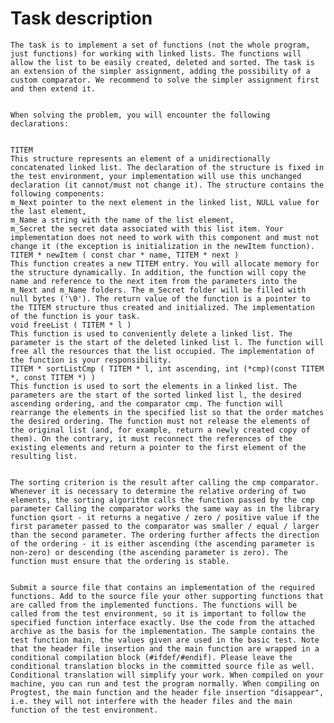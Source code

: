 # Task description
    The task is to implement a set of functions (not the whole program, just functions) for working with linked lists. The functions will allow the list to be easily created, deleted and sorted. The task is an extension of the simpler assignment, adding the possibility of a custom comparator. We recommend to solve the simpler assignment first and then extend it.


    When solving the problem, you will encounter the following declarations:


    TITEM
    This structure represents an element of a unidirectionally concatenated linked list. The declaration of the structure is fixed in the test environment, your implementation will use this unchanged declaration (it cannot/must not change it). The structure contains the following components:
    m_Next pointer to the next element in the linked list, NULL value for the last element,
    m_Name a string with the name of the list element,
    m_Secret the secret data associated with this list item. Your implementation does not need to work with this component and must not change it (the exception is initialization in the newItem function).
    TITEM * newItem ( const char * name, TITEM * next )
    This function creates a new TITEM entry. You will allocate memory for the structure dynamically. In addition, the function will copy the name and reference to the next item from the parameters into the m_Next and m_Name folders. The m_Secret folder will be filled with null bytes ('\0'). The return value of the function is a pointer to the TITEM structure thus created and initialized. The implementation of the function is your task.
    void freeList ( TITEM * l )
    This function is used to conveniently delete a linked list. The parameter is the start of the deleted linked list l. The function will free all the resources that the list occupied. The implementation of the function is your responsibility.
    TITEM * sortListCmp ( TITEM * l, int ascending, int (*cmp)(const TITEM *, const TITEM *) )
    This function is used to sort the elements in a linked list. The parameters are the start of the sorted linked list l, the desired ascending ordering, and the comparator cmp. The function will rearrange the elements in the specified list so that the order matches the desired ordering. The function must not release the elements of the original list (and, for example, return a newly created copy of them). On the contrary, it must reconnect the references of the existing elements and return a pointer to the first element of the resulting list.


    The sorting criterion is the result after calling the cmp comparator. Whenever it is necessary to determine the relative ordering of two elements, the sorting algorithm calls the function passed by the cmp parameter Calling the comparator works the same way as in the library function qsort - it returns a negative / zero / positive value if the first parameter passed to the comparator was smaller / equal / larger than the second parameter. The ordering further affects the direction of the ordering - it is either ascending (the ascending parameter is non-zero) or descending (the ascending parameter is zero). The function must ensure that the ordering is stable.


    Submit a source file that contains an implementation of the required functions. Add to the source file your other supporting functions that are called from the implemented functions. The functions will be called from the test environment, so it is important to follow the specified function interface exactly. Use the code from the attached archive as the basis for the implementation. The sample contains the test function main, the values given are used in the basic test. Note that the header file insertion and the main function are wrapped in a conditional compilation block (#ifdef/#endif). Please leave the conditional translation blocks in the committed source file as well. Conditional translation will simplify your work. When compiled on your machine, you can run and test the program normally. When compiling on Progtest, the main function and the header file insertion "disappear", i.e. they will not interfere with the header files and the main function of the test environment.